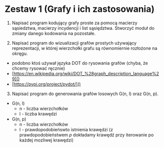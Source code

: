 # Zestaw 1 (Grafy i ich zastosowania)
1. Napisać program kodujący grafy proste za pomocą macierzy sąsiedztwa, macierzy incydencji i list sąsiędztwa. Stworzyć moduł do zmiany
danego kodowania na pozostałe.

2. Napisać program do wizualizacji grafów prostych używający reprezentacji, w której wierzchołki grafu są równomiernie rozłożone na okręgu.

- podobno ktoś używał języka DOT do rysowania grafów (chyba, że chcemy rysować ręcznie)
- [https://en.wikipedia.org/wiki/DOT_%28graph_description_language%29]()
- [https://pypi.org/project/pydot/]()

3. Napisać program do generowania grafów losowych G(n, l) oraz G(n, p).

- G(n, l)
	- n - liczba wierzchołków
	- l - liczba krawędzi
- G(n, p)
	- n - liczba wierzchołków
	- l - prawdopodobieńswto istnienia krawędzi (z prawdopodobieństwem *p* dokładamy krawędź przy iterowanie po każdej mozliwej krawędzi)

